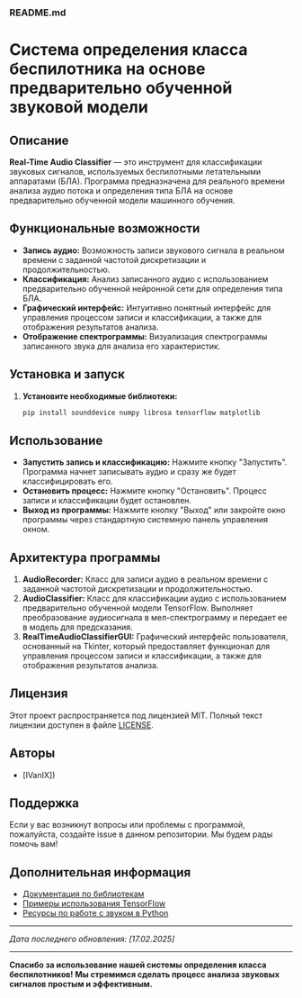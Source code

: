 ### README.md
# Система определения класса беспилотника на основе предварительно обученной звуковой модели

## Описание

**Real-Time Audio Classifier** — это инструмент для классификации звуковых сигналов, используемых беспилотными летательными аппаратами (БЛА). Программа предназначена для реального времени анализа аудио потока и определения типа БЛА на основе предварительно обученной модели машинного обучения.

## Функциональные возможности

- **Запись аудио:** Возможность записи звукового сигнала в реальном времени с заданной частотой дискретизации и продолжительностью.
- **Классификация:** Анализ записанного аудио с использованием предварительно обученной нейронной сети для определения типа БЛА.
- **Графический интерфейс:** Интуитивно понятный интерфейс для управления процессом записи и классификации, а также для отображения результатов анализа.
- **Отображение спектрограммы:** Визуализация спектрограммы записанного звука для анализа его характеристик.

## Установка и запуск

1. **Установите необходимые библиотеки:**

   ```bash
   pip install sounddevice numpy librosa tensorflow matplotlib
   ```
## Использование

- **Запустить запись и классификацию:** Нажмите кнопку "Запустить". Программа начнет записывать аудио и сразу же будет классифицировать его.
- **Остановить процесс:** Нажмите кнопку "Остановить". Процесс записи и классификации будет остановлен.
- **Выход из программы:** Нажмите кнопку "Выход" или закройте окно программы через стандартную системную панель управления окном.

## Архитектура программы

1. **AudioRecorder:** Класс для записи аудио в реальном времени с заданной частотой дискретизации и продолжительностью.
2. **AudioClassifier:** Класс для классификации аудио с использованием предварительно обученной модели TensorFlow. Выполняет преобразование аудиосигнала в мел-спектрограмму и передает ее в модель для предсказания.
3. **RealTimeAudioClassifierGUI:** Графический интерфейс пользователя, основанный на Tkinter, который предоставляет функционал для управления процессом записи и классификации, а также для отображения результатов анализа.

## Лицензия

Этот проект распространяется под лицензией MIT. Полный текст лицензии доступен в файле [LICENSE](LICENSE).

## Авторы

- [IVanIX])

## Поддержка

Если у вас возникнут вопросы или проблемы с программой, пожалуйста, создайте issue в данном репозитории. Мы будем рады помочь вам!

## Дополнительная информация

- [Документация по библиотекам](https://docs.scipy.org/doc/scipy/reference/generated/scipy.io.wavfile.read.html)
- [Примеры использования TensorFlow](https://www.tensorflow.org/tutorials)
- [Ресурсы по работе с звуком в Python](https://python-sounddevice.readthedocs.io/en/0.4.1/)

---

*Дата последнего обновления: [17.02.2025]*

---

**Спасибо за использование нашей системы определения класса беспилотников! Мы стремимся сделать процесс анализа звуковых сигналов простым и эффективным.**
